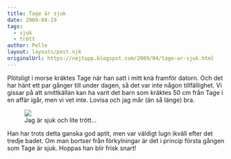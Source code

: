```yaml
---
title: Tage är sjuk
date: 2009-04-19
tags: 
  - sjuk
  - trött	
author: Pelle
layout: layouts/post.njk
originalUrl: https://nejtupp.blogspot.com/2009/04/tage-ar-sjuk.html
---
```


Plötsligt i morse kräktes Tage när han satt i mitt knä framför datorn. Och det har hänt ett par gånger till under dagen, så det var inte någon tillfällighet. Vi gissar på att smittkällan kan ha varit det barn som kräktes 50 cm från Tage i en affär igår, men vi vet inte. Lovisa och jag mår (än så länge) bra.

<figure>
	<img src="../../../../img/_MG_2271_1024pix.jpg">
	<figcaption>Jag är sjuk och lite trött...</figcaption>
</figure>Han har trots detta ganska god aptit, men var väldigt lugn ikväll efter det tredje badet. Om man bortser från förkylningar är det i princip första gången som Tage är sjuk. Hoppas han blir frisk snart!
